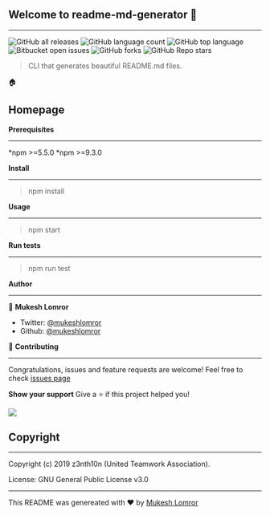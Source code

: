 ## Welcome to readme-md-generator :wave:
***
![GitHub all releases](https://img.shields.io/github/downloads/{username}/{repo-name}/total)
![GitHub language count](https://img.shields.io/github/languages/count/{username}/{repo-name})
![GitHub top language](https://img.shields.io/github/languages/top/{username}/{repo-name}?color=yellow)
![Bitbucket open issues](https://img.shields.io/bitbucket/issues/{username}/{repo-name})
![GitHub forks](https://img.shields.io/github/forks/{username}/{repo-name}?style=social)
![GitHub Repo stars](https://img.shields.io/github/stars/{username}/{repo-name}?style=social)

> CLI that generates beautiful README.md files.

:house:
## Homepage

**Prerequisites**
***
*npm >=5.5.0
*npm >=9.3.0

**Install**
***
> npm install

**Usage**
***
> npm start

**Run tests**
***
> npm run test

**Author**
***
:horse: **Mukesh Lomror**
   * Twitter: [@mukeshlomror](https://twitter.com/)
   * Github: [@mukeshlomror](https://twitter.com/)

:facepunch: **Contributing**
***
Congratulations, issues and feature requests are welcome!
Feel free to check [issues page](https://github.com/features/issues)

**Show your support**
Give a :star: if this project helped you!

[![](https://c5.patreon.com/external/logo/become_a_patron_button.png)](https://www.patreon.com/z3nth10n)

## Copyright
***
Copyright (c) 2019 z3nth10n (United Teamwork Association).

License: GNU General Public License v3.0
***

This README was genereated with :heart: by [Mukesh Lomror](https://in.linkedin.com/in/mukesh-lomror-a05731161)



